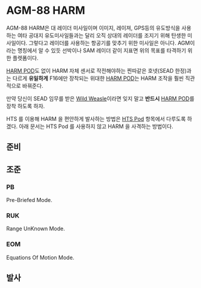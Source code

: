 # AGM-88 HARM

AGM-88 HARM은 대 레이더 미사일이며 이미지, 레이져, GPS등의 유도방식을 사용하는 여타 공대지 유도미사일들과는 달리 오직 상대의 레이더를 조지기 위해 탄생한 미사일이다. 그렇다고 레이더를 사용하는 항공기를 맞추기 위한 미사일은 아니다. AGM이라는 명칭에서 알 수 있듯 선박이나 SAM 레이더 같이 지표면 위의 목표를 타격하기 위한 플렛폼이다.

[HARM POD](/매뉴얼/f16/항전장비/hts)도 없이 HARM 자체 센서로 작전해야하는 찐따같은 호넷(SEAD 한정)과는 다르게 **유일하게** F16에만 장착되는 위대한 [HARM POD](/매뉴얼/f16/항전장비/hts)는 HARM 조작을 훨씬 직관적으로 바꿔준다. 

만약 당신이 SEAD 임무를 받은 [Wild Weasle](/가이드/용어사전)이라면 잊지 말고 **반드시** [HARM POD](/매뉴얼/f16/항전장비/hts)를 장착 하도록 하자.

HTS 를 이용해 HARM 을 편안하게 발사하는 방법은 [HTS Pod](/매뉴얼/f16/항전장비/hts) 항목에서 다루도록 하겠다. 아래 문서는 HTS Pod 를 사용하지 않고 HARM 을 사격하는 방법이다. 

## 준비

## 조준

### PB
Pre-Briefed Mode.

### RUK
Range UnKnown Mode.

### EOM
Equations Of Motion Mode.

## 발사
